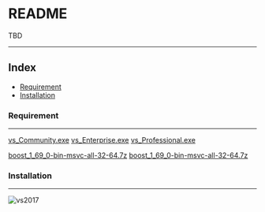 README
===========================
TBD

****

## Index
* [Requirement](#requirement)
* [Installation](#installation)


### Requirement
___
[vs_Community.exe](https://aka.ms/vs/15/release/vs_Community.exe)
[vs_Enterprise.exe](https://aka.ms/vs/15/release/vs_Enterprise.exe)
[vs_Professional.exe](https://aka.ms/vs/15/release/vs_Professional.exe)

[boost_1_69_0-bin-msvc-all-32-64.7z](http://boost.teeks99.com/bin/1.69.0/boost_1_69_0-bin-msvc-all-32-64.7z)
[boost_1_69_0-bin-msvc-all-32-64.7z](http://mirror.nienbo.com/boost/binaries/boost_1_64_0-bin-msvc-all-32-64.7z)


### Installation
___
![vs2017](https://i.imgur.com/V5HKXH6.png "vs2017")
